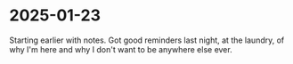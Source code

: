 # 2025-01-23

Starting earlier with notes. Got good reminders last night, at the laundry, of why I'm here and why I don't want to be anywhere else ever.

